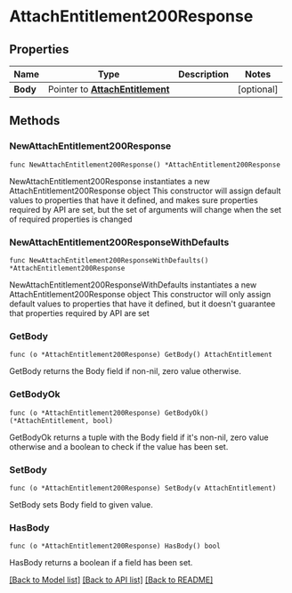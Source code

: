 # AttachEntitlement200Response

## Properties

Name | Type | Description | Notes
------------ | ------------- | ------------- | -------------
**Body** | Pointer to [**AttachEntitlement**](AttachEntitlement.md) |  | [optional] 

## Methods

### NewAttachEntitlement200Response

`func NewAttachEntitlement200Response() *AttachEntitlement200Response`

NewAttachEntitlement200Response instantiates a new AttachEntitlement200Response object
This constructor will assign default values to properties that have it defined,
and makes sure properties required by API are set, but the set of arguments
will change when the set of required properties is changed

### NewAttachEntitlement200ResponseWithDefaults

`func NewAttachEntitlement200ResponseWithDefaults() *AttachEntitlement200Response`

NewAttachEntitlement200ResponseWithDefaults instantiates a new AttachEntitlement200Response object
This constructor will only assign default values to properties that have it defined,
but it doesn't guarantee that properties required by API are set

### GetBody

`func (o *AttachEntitlement200Response) GetBody() AttachEntitlement`

GetBody returns the Body field if non-nil, zero value otherwise.

### GetBodyOk

`func (o *AttachEntitlement200Response) GetBodyOk() (*AttachEntitlement, bool)`

GetBodyOk returns a tuple with the Body field if it's non-nil, zero value otherwise
and a boolean to check if the value has been set.

### SetBody

`func (o *AttachEntitlement200Response) SetBody(v AttachEntitlement)`

SetBody sets Body field to given value.

### HasBody

`func (o *AttachEntitlement200Response) HasBody() bool`

HasBody returns a boolean if a field has been set.


[[Back to Model list]](../README.md#documentation-for-models) [[Back to API list]](../README.md#documentation-for-api-endpoints) [[Back to README]](../README.md)


